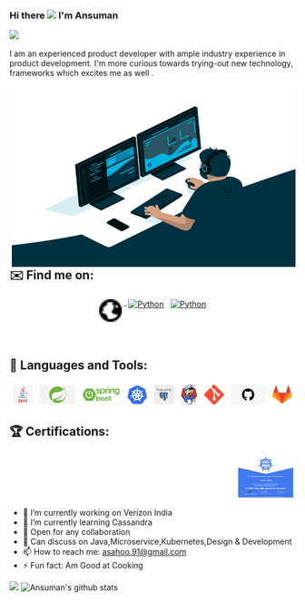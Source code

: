 ### Hi there <img src="https://media.giphy.com/media/hvRJCLFzcasrR4ia7z/giphy.gif" width="25px"> I'm Ansuman
![](https://arturssmirnovs.github.io/github-profile-readme-generator/images/banner.png)

I am an experienced product developer with ample industry experience in product development. I'm more curious towards trying-out new technology, frameworks which excites me as well .

<img align="right" alt="GIF" src="https://github.com/Ansuman91/Ansuman91/blob/main/code.gif" width="500" height="320" />

## ✉️ Find me on:

<p align="center">
 <a href="https://ansuman91.github.io/" target="_blank" rel="noopener noreferrer"> <img src="https://raw.githubusercontent.com/iconic/open-iconic/master/svg/globe.svg" alt="Python" height="40" style="vertical-align:top; margin:4px"> </a>
 <a href="https://www.linkedin.com/in/ansuman-sahoo/" target="_blank" rel="noopener noreferrer"> <img src="https://cdn.jsdelivr.net/npm/simple-icons@v3/icons/linkedin.svg" alt="Python" height="40" style="vertical-align:top; margin:4px"></a>
 <a href="mailto:asahoo.91@gmail.com"> <img src="https://cdn.jsdelivr.net/npm/simple-icons@v3/icons/gmail.svg" alt="Python" height="40" style="vertical-align:top; margin:4px"></a>
</p>
<br />


## 🧰 Languages and Tools:
<p align="center">

 <img src="https://github.com/Ansuman91/Ansuman91/blob/main/java.png" alt="VS Code" height="35" style="vertical-align:top; margin:4px">
 <img src="https://github.com/Ansuman91/Ansuman91/blob/main/spring.png" alt="VS Code" height="35" style="vertical-align:top; margin:4px">
 <img src="https://github.com/Ansuman91/Ansuman91/blob/main/spring-boot.png" alt="VS Code" height="35" style="vertical-align:top; margin:4px">
 <img src="https://github.com/Ansuman91/Ansuman91/blob/main/kubernetes.png" alt="VS Code" height="35" style="vertical-align:top; margin:4px">
 <img src="https://github.com/Ansuman91/Ansuman91/blob/main/postgresql.png" alt="VS Code" height="35" style="vertical-align:top; margin:4px">
 <img src="https://github.com/Ansuman91/Ansuman91/blob/main/jenkins.png" alt="VS Code" height="35" style="vertical-align:top; margin:4px">
 <img src="https://github.com/Ansuman91/Ansuman91/blob/main/Git-Icon-1788C.png" alt="VS Code" height="35" style="vertical-align:top; margin:4px">
 <img src="https://github.com/Ansuman91/Ansuman91/blob/main/github.jpg" alt="VS Code" height="35" style="vertical-align:top; margin:4px">
 <img src="https://github.com/Ansuman91/Ansuman91/blob/main/gitlab-282507.png" alt="VS Code" height="35" style="vertical-align:top; margin:4px">
 </p>
 
 ## 🏆 Certifications:
 <p align="right">
<img src="https://github.com/Ansuman91/Ansuman91/blob/main/kubernetes_crtfctn.PNG" alt="VS Code" height="75" style="vertical-align:top; margin:4px">
</p>

- 🔭 I’m currently working on Verizon India 
- 🌱 I’m currently learning Cassandra 
- 👯 Open for any collaboration
- 💬 Can discuss on Java,Microservice,Kubernetes,Design & Development 
- 📫 How to reach me: asahoo.91@gmail.com 
- ⚡ Fun fact: Am Good at Cooking 


![](https://visitor-badge.laobi.icu/badge?page_id=ansuman91)
![Ansuman's github stats](https://github-readme-stats.vercel.app/api?username=ansuman91&show_icons=true&theme=react)


